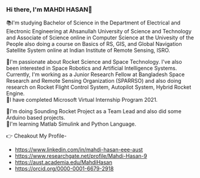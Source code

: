 ### Hi there, I'm MAHDI HASAN👋 

📚I'm studying Bachelor of Science in the Department of Electrical and Electronic Engineering at Ahsanullah University of Science and Technology and Associate of Science online in Computer Science at the Univesity of the People also doing a course on Basics of RS, GIS, and Global Navigation Satellite System online at Indian Institute of Remote Sensing, ISRO. 

🔵I'm passionate about Rocket Science and Space Technology. I've also been interested in Space Robotics and Artificial Intelligence Systems. 
Currently, I'm working as a Junior Research Fellow at Bangladesh Space Research and Remote Sensing Organization (SPARRSO) and also doing research on Rocket Flight Control System, Autopilot System, Hybrid Rocket Engine.<br>
🔵I have completed Microsoft Virtual Internship Program 2021.<br>

🔵I'm doing Sounding Rocket Project as a Team Lead and also did some Arduino based projects. <br>
🔵I'm learning Matlab Simulink and Python Language.<br>

👉 Cheakout My Profile-
- https://www.linkedin.com/in/mahdi-hasan-eee-aust
- https://www.researchgate.net/profile/Mahdi-Hasan-9
- https://aust.academia.edu/MahdiHasan
- https://orcid.org/0000-0001-6679-2918 <br>


